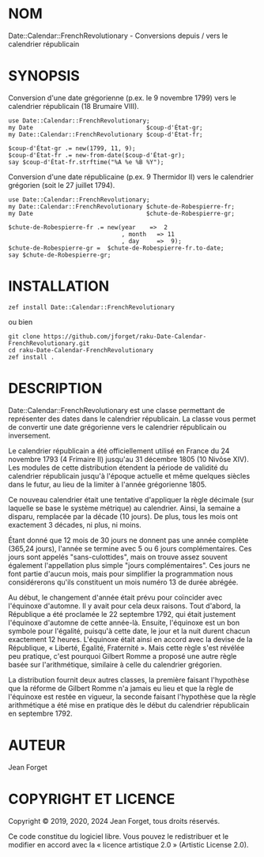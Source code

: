 NOM
===

Date::Calendar::FrenchRevolutionary - Conversions depuis / vers le calendrier républicain

SYNOPSIS
========

Conversion d'une date  grégorienne (p.ex. le 9 novembre  1799) vers le
calendrier républicain (18 Brumaire VIII).

```perl6
use Date::Calendar::FrenchRevolutionary;
my Date                                $coup-d'État-gr;
my Date::Calendar::FrenchRevolutionary $coup-d'État-fr;

$coup-d'État-gr .= new(1799, 11, 9);
$coup-d'État-fr .= new-from-date($coup-d'État-gr);
say $coup-d'État-fr.strftime("%A %e %B %Y");
```

Conversion  d'une date  républicaine (p.ex.  9 Thermidor  II) vers  le
calendrier grégorien (soit le 27 juillet 1794).

```perl6
use Date::Calendar::FrenchRevolutionary;
my Date::Calendar::FrenchRevolutionary $chute-de-Robespierre-fr;
my Date                                $chute-de-Robespierre-gr;

$chute-de-Robespierre-fr .= new(year    =>  2
                                , month   => 11
                                , day     =>  9);
$chute-de-Robespierre-gr =  $chute-de-Robespierre-fr.to-date;
say $chute-de-Robespierre-gr;
```

INSTALLATION
============

```shell
zef install Date::Calendar::FrenchRevolutionary
```

ou bien

```shell
git clone https://github.com/jforget/raku-Date-Calendar-FrenchRevolutionary.git
cd raku-Date-Calendar-FrenchRevolutionary
zef install .
```

DESCRIPTION
===========

Date::Calendar::FrenchRevolutionary  est  une   classe  permettant  de
représenter des dates  dans le calendrier républicain.  La classe vous
permet  de   convertir  une   date  grégorienne  vers   le  calendrier
républicain ou inversement.

Le calendrier républicain a été officiellement utilisé en France du 24
novembre 1793  (4 Frimaire  II) jusqu'au 31  décembre 1805  (10 Nivôse
XIV).  Les  modules  de  cette distribution  étendent  la  période  de
validité du  calendrier républicain jusqu'à l'époque  actuelle et même
quelques  siècles dans  le  futur, au  lieu de  la  limiter à  l'année
grégorienne 1805.

Ce  nouveau  calendrier  était  une  tentative  d'appliquer  la  règle
décimale (sur  laquelle se  base le  système métrique)  au calendrier.
Ainsi, la  semaine a disparu, remplacée  par la décade (10  jours). De
plus, tous les mois ont exactement 3 décades, ni plus, ni moins.

Étant donné que 12 mois de 30  jours ne donnent pas une année complète
(365,24 jours), l'année se termine  avec 5 ou 6 jours complémentaires.
Ces jours sont appelés "sans-culottides", mais on trouve assez souvent
également l'appellation plus simple "jours complémentaires". Ces jours
ne font  partie d'aucun  mois, mais  pour simplifier  la programmation
nous  considérerons qu'ils  constituent  un mois  numéro  13 de  durée
abrégée.

Au  début,  le changement  d'année  était  prévu pour  coïncider  avec
l'équinoxe d'automne. Il y avait pour cela deux raisons. Tout d'abord,
la  République  a  été  proclamée  le 22  septembre  1792,  qui  était
justement l'équinoxe d'automne de  cette année-là. Ensuite, l'équinoxe
est un bon symbole pour l'égalité,  puisqu'à cette date, le jour et la
nuit durent  chacun exactement  12 heures.  L'équinoxe était  ainsi en
accord avec la devise de la République, « Liberté, Égalité, Fraternité
». Mais cette règle s'est révélée peu pratique, c'est pourquoi Gilbert
Romme a proposé une autre  règle basée sur l'arithmétique, similaire à
celle du calendrier grégorien.

La  distribution  fournit deux  autres  classes,  la première  faisant
l'hypothèse que la réforme de Gilbert  Romme n'a jamais eu lieu et que
la  règle de  l'équinoxe est  restée  en vigueur,  la seconde  faisant
l'hypothèse que  la règle arithmétique a  été mise en pratique  dès le
début du calendrier républicain en septembre 1792.


AUTEUR
======

Jean Forget <J2N-FORGET at orange dot fr>

COPYRIGHT ET LICENCE
====================

Copyright © 2019, 2020, 2024 Jean Forget, tous droits réservés.

Ce code constitue du logiciel libre. Vous pouvez le redistribuer et le
modifier  en accord  avec  la  « licence  artistique  2.0 »  (Artistic
License 2.0).

